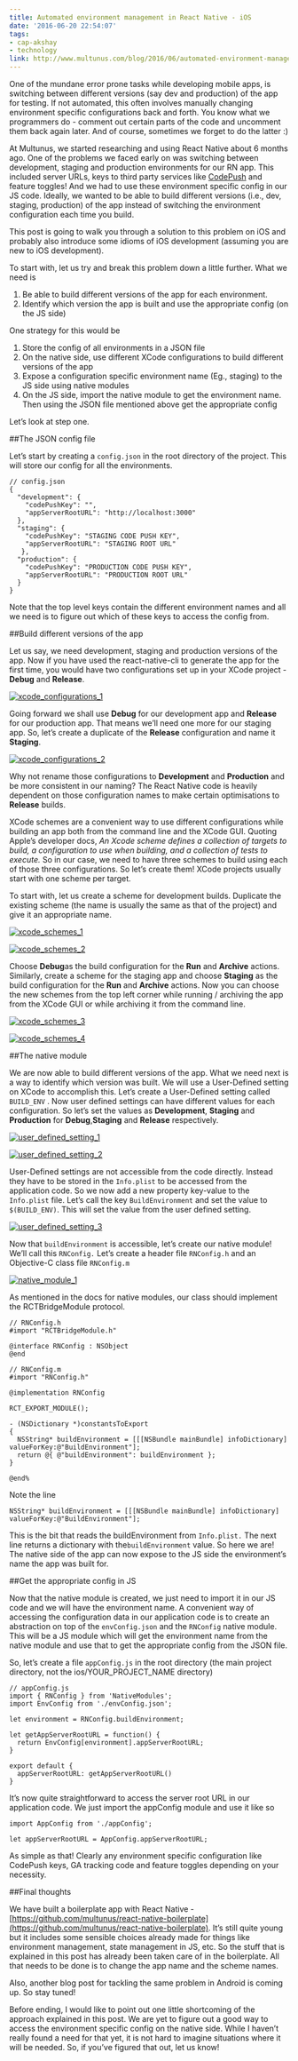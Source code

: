 ```yaml
---
title: Automated environment management in React Native - iOS
date: '2016-06-20 22:54:07'
tags:
- cap-akshay
- technology
link: http://www.multunus.com/blog/2016/06/automated-environment-management-react-native-ios/
---
```


One of the mundane error prone tasks while developing mobile apps, is switching between different versions (say dev and production) of the app for testing. If not automated, this often involves manually changing environment specific configurations back and forth. You know what we programmers do - comment out certain parts of the code and uncomment them back again later. And of course, sometimes we forget to do the latter :)

At Multunus, we started researching and using React Native about 6 months ago. One of the problems we faced early on was switching between development, staging and production environments for our RN app. This included server URLs, keys to third party services like
[CodePush](https://microsoft.github.io/code-push/) and feature toggles! And we had to use these environment specific config in our JS code. Ideally, we wanted to be able to build different versions (i.e., dev, staging, production) of the app instead of switching the environment configuration each time you build.

This post is going to walk you through a solution to this problem on iOS and probably also introduce some idioms of iOS development (assuming you are new to iOS development).

To start with, let us try and break this problem down a little further. What we need is
1. Be able to build different versions of the app for each environment.
2. Identify which version the app is built and use the appropriate config (on the JS side)

One strategy for this would be
1. Store the config of all environments in a JSON file
2. On the native side, use different XCode configurations to build different versions of the app
3. Expose a configuration specific environment name (Eg., staging) to the JS side using native modules
4. On the JS side, import the native module to get the environment name. Then using the JSON file mentioned above get the appropriate config

Let’s look at step one.


##The JSON config file


Let’s start by creating a `config.json` in the root directory of the project. This will store our config for all the environments.

```
// config.json
{
  "development": {
    "codePushKey": "",
    "appServerRootURL": "http://localhost:3000"
  },
  "staging": {
    "codePushKey": "STAGING CODE PUSH KEY",
    "appServerRootURL": "STAGING ROOT URL"
   },
  "production": {
    "codePushKey": "PRODUCTION CODE PUSH KEY",
    "appServerRootURL": "PRODUCTION ROOT URL"
  }
}
```
Note that the top level keys contain the different environment names and all we need is to figure out which of these keys to access the config from.


##Build different versions of the app


Let us say, we need development, staging and production versions of the app. Now if you have used the
react-native-cli to generate the app for the first time, you would have two configurations set up in your XCode project -
**Debug** and **Release**.

[![xcode_configurations_1](http://www.multunus.com/wp-content/uploads/2016/06/xcode_configurations_1-300x144.png)](http://www.multunus.com/wp-content/uploads/2016/06/xcode_configurations_1.png)

Going forward we shall use
**Debug** for our development app and **Release**
 for our production app. That means we’ll need one more for our staging app. So, let’s create a duplicate of the **Release**
 configuration and name it  **Staging**.

[![xcode_configurations_2](http://www.multunus.com/wp-content/uploads/2016/06/xcode_configurations_2-300x116.png)](http://www.multunus.com/wp-content/uploads/2016/06/xcode_configurations_2.png)

Why not rename those configurations to
**Development** and **Production**
 and be more consistent in our naming? The React Native code is heavily dependent on those configuration names to make certain optimisations to **Release** builds.

XCode schemes are a convenient way to use different configurations while building an app both from the command line and the XCode GUI. Quoting Apple’s developer docs, *An Xcode scheme defines a collection of targets to build, a configuration to use when building, and a collection of tests to execute.* So in our case, we need to have three schemes to build using each of those three configurations. So let’s create them! XCode projects usually start with one scheme per target.

To start with, let us create a scheme for development builds. Duplicate the existing scheme (the name is usually the same as that of the project) and give it an appropriate name.


[![xcode_schemes_1](http://www.multunus.com/wp-content/uploads/2016/06/xcode_schemes_1-300x130.png)](http://www.multunus.com/wp-content/uploads/2016/06/xcode_schemes_1.png)


[![xcode_schemes_2](http://www.multunus.com/wp-content/uploads/2016/06/xcode_schemes_2-300x139.png)](http://www.multunus.com/wp-content/uploads/2016/06/xcode_schemes_2.png)

Choose
**Debug**as the build configuration for the **Run** and **Archive**
 actions. Similarly, create a scheme for the staging app and choose **Staging** as the build configuration for the **Run** and **Archive**
 actions. Now you can choose the new schemes from the top left corner while running / archiving the app from the XCode GUI or while archiving it from the command line.


[![xcode_schemes_3](http://www.multunus.com/wp-content/uploads/2016/06/xcode_schemes_3-300x144.png)](http://www.multunus.com/wp-content/uploads/2016/06/xcode_schemes_3.png)


[![xcode_schemes_4](http://www.multunus.com/wp-content/uploads/2016/06/xcode_schemes_4-300x141.png)](http://www.multunus.com/wp-content/uploads/2016/06/xcode_schemes_4.png)




##The native module


We are now able to build different versions of the app. What we need next is a way to identify which version was built. We will use a User-Defined setting on XCode to accomplish this. Let’s create a User-Defined setting called `BUILD_ENV` . Now user defined settings can have different values for each configuration. So let’s set the values as
**Development**, **Staging** and **Production** for **Debug**,**Staging** and **Release** respectively.


[![user_defined_setting_1](http://www.multunus.com/wp-content/uploads/2016/06/user_defined_setting_1-300x70.png)](http://www.multunus.com/wp-content/uploads/2016/06/user_defined_setting_1.png)




[![user_defined_setting_2](http://www.multunus.com/wp-content/uploads/2016/06/user_defined_setting_2-300x101.png)](http://www.multunus.com/wp-content/uploads/2016/06/user_defined_setting_2.png)

User-Defined settings are not accessible from the code directly. Instead they have to be stored in the `Info.plist` to be accessed from the application code. So we now add a new property key-value to the `Info.plist` file. Let’s call the key `BuildEnvironment` and set the value to `$(BUILD_ENV)`. This will set the value from the user defined setting.


[![user_defined_setting_3](http://www.multunus.com/wp-content/uploads/2016/06/user_defined_setting_3-300x102.png)](http://www.multunus.com/wp-content/uploads/2016/06/user_defined_setting_3.png)

Now that `buildEnvironment` is accessible, let’s create our native module! We’ll call this `RNConfig.` Let’s create a header file `RNConfig.h` and an Objective-C class file `RNConfig.m`


[![native_module_1](http://www.multunus.com/wp-content/uploads/2016/06/native_module_1-300x199.png)](http://www.multunus.com/wp-content/uploads/2016/06/native_module_1.png)

As mentioned in the docs for native modules, our class should implement the
RCTBridgeModule protocol.


    // RNConfig.h
    #import "RCTBridgeModule.h"

    @interface RNConfig : NSObject
    @end

    // RNConfig.m
    #import "RNConfig.h"

    @implementation RNConfig

    RCT_EXPORT_MODULE();

    - (NSDictionary *)constantsToExport
    {
      NSString* buildEnvironment = [[[NSBundle mainBundle] infoDictionary] valueForKey:@"BuildEnvironment"];
      return @{ @"buildEnvironment": buildEnvironment };
    }

    @end%

Note the line

    NSString* buildEnvironment = [[[NSBundle mainBundle] infoDictionary] valueForKey:@"BuildEnvironment"];

This is the bit that reads the
buildEnvironment from `Info.plist.` The next line returns a dictionary with the`buildEnvironment` value. So here we are! The native side of the app can now expose to the JS side the environment’s name the app was built for.


##Get the appropriate config in JS


Now that the native module is created, we just need to import it in our JS code and we will have the environment name. A convenient way of accessing the configuration data in our application code is to create an abstraction on top of the `envConfig.json` and the `RNConfig` native module. This will be a JS module which will get the environment name from the native module and use that to get the appropriate config from the JSON file.

So, let’s create a file `appConfig.js` in the root directory (the main project directory, not the ios/YOUR_PROJECT_NAME directory)


    // appConfig.js
    import { RNConfig } from 'NativeModules';
    import EnvConfig from './envConfig.json';

    let environment = RNConfig.buildEnvironment;

    let getAppServerRootURL = function() {
      return EnvConfig[environment].appServerRootURL;
    }

    export default {
      appServerRootURL: getAppServerRootURL()
    }

It’s now quite straightforward to access the server root URL in our application code. We just import the
appConfig module and use it like so


    import AppConfig from './appConfig';

    let appServerRootURL = AppConfig.appServerRootURL;

As simple as that! Clearly any environment specific configuration like CodePush keys, GA tracking code and feature toggles depending on your necessity.


##Final thoughts


We have built a boilerplate app with React Native -
[https://github.com/multunus/react-native-boilerplate](https://github.com/multunus/react-native-boilerplate). It’s still quite young but it includes some sensible choices already made for things like environment management, state management in JS, etc. So the stuff that is explained in this post has already been taken care of in the boilerplate. All that needs to be done is to change the app name and the scheme names.

Also, another blog post for tackling the same problem in Android is coming up. So stay tuned!

Before ending, I would like to point out one little shortcoming of the approach explained in this post. We are yet to figure out a good way to access the environment specific config on the native side. While I haven’t really found a need for that yet, it is not hard to imagine situations where it will be needed. So, if you’ve figured that out, let us know!
